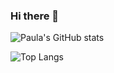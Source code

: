 ### Hi there 👋



![Paula's GitHub stats](https://github-readme-stats.vercel.app/api?username=paula-roesler&show_icons=true&theme=merko)

![Top Langs](https://github-readme-stats.vercel.app/api/top-langs/?username=paula-roesler&layout=compact&show_icons=true&theme=merko)


<!--
**paula-roesler/paula-roesler** is a ✨ _special_ ✨ repository because its `README.md` (this file) appears on your GitHub profile.

Here are some ideas to get you started:

- 🔭 I’m currently working on ...
- 🌱 I’m currently learning ...
- 👯 I’m looking to collaborate on ...
- 🤔 I’m looking for help with ...
- 💬 Ask me about ...
- 📫 How to reach me: ...
- 😄 Pronouns: ...
- ⚡ Fun fact: ...

<img height="32" width="32" src="https://cdn.jsdelivr.net/npm/simple-icons@v4/icons/linkedin.svg" />


# :space_invader:
# :dart:
-->


